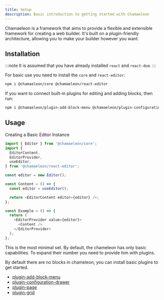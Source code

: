 ```yaml
---
title: Setup
description: Basic introduction to getting started with Chamaeleon
---
```


Chamaeleon is a framework that aims to provide a flexible and extensible framework for creating a web builder. It's built on a plugin-friendly architecture, allowing you to make your builder however you want.

## Installation

:::note
It is assumed that you have already installed `react` and `react-dom`.
:::

For basic use you need to install the `core` and `react-editor`:

```sh
npm i @chamaeleon/core @chamaeleon/react-editor
```

If you want to connect built-in plugins for editing and adding blocks, then run:

```sh
npm i @chamaeleon/plugin-add-block-menu @chamaeleon/plugin-configuration-drawer
```

## Usage

Creating a Basic Editor Instance

```ts
import { Editor } from '@chamaeleon/core';
import {
  EditorContent,
  EditorProvider,
  useEditor,
} from '@chamaeleon/react-editor';

const editor = new Editor();

const Content = () => {
  const editor = useEditor();

  return <EditorContent editor={editor} />;
};

const Example = () => {
  return (
    <EditorProvider value={editor}>
      <Content />
    </EditorProvider>
  );
};
```

This is the most minimal set. By default, the chameleon has only basic capabilities. To expand their number you need to provide him with plugins.

By default there are no blocks in chameleon, you can install basic plugins to get started.

- [plugin-add-block-menu](/packages/plugin-add-block-menu/)
- [plugin-configuration-drawer](/packages/plugin-configuration-drawer/)
- [plugin-page](/packages/plugin-page/)
- [plugin-grid](/packages/plugin-grid/)
